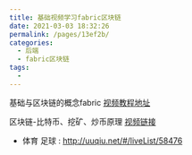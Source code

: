 ```yaml
---
title: 基础视频学习fabric区块链
date: 2021-03-03 18:32:26
permalink: /pages/13ef2b/
categories:
  - 后端
  - fabric区块链
tags:
  - 
---
```


基础与区块链的概念fabric
[视频教程地址](https://www.bilibili.com/video/BV1zW411D7eR?p=4&spm_id_from=pageDriver)





区块链-比特币、挖矿、炒币原理
[视频链接](https://www.bilibili.com/video/BV1Ky4y127o9?from=search&seid=12656101769478901202)




* 体育 足球 : http://uuqiu.net/#/liveList/58476
